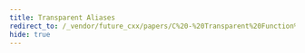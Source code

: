 ```yaml
---
title: Transparent Aliases
redirect_to: /_vendor/future_cxx/papers/C%20-%20Transparent%20Function%20Alias.html
hide: true
---
```

